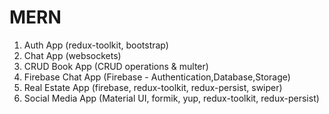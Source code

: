 # MERN
1. Auth App (redux-toolkit, bootstrap)
2. Chat App (websockets)
3. CRUD Book App (CRUD operations & multer)
4. Firebase Chat App (Firebase - Authentication,Database,Storage)
5. Real Estate App (firebase, redux-toolkit, redux-persist, swiper)
6. Social Media App (Material UI, formik, yup, redux-toolkit, redux-persist)
